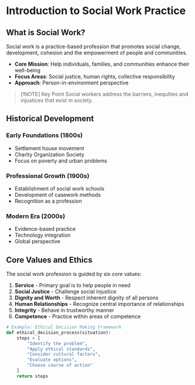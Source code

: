 # Introduction to Social Work Practice

## What is Social Work?

Social work is a practice-based profession that promotes social change, development, cohesion and the empowerment of people and communities.

- **Core Mission**: Help individuals, families, and communities enhance their well-being
- **Focus Areas**: Social justice, human rights, collective responsibility
- **Approach**: Person-in-environment perspective

> [!NOTE] Key Point
> Social workers address the barriers, inequities and injustices that exist in society.

## Historical Development

### Early Foundations (1800s)
- Settlement house movement
- Charity Organization Society
- Focus on poverty and urban problems

### Professional Growth (1900s)
- Establishment of social work schools
- Development of casework methods
- Recognition as a profession

### Modern Era (2000s)
- Evidence-based practice
- Technology integration
- Global perspective

## Core Values and Ethics

The social work profession is guided by six core values:

1. **Service** - Primary goal is to help people in need
2. **Social Justice** - Challenge social injustice
3. **Dignity and Worth** - Respect inherent dignity of all persons
4. **Human Relationships** - Recognize central importance of relationships
5. **Integrity** - Behave in trustworthy manner
6. **Competence** - Practice within areas of competence

```python
# Example: Ethical Decision Making Framework
def ethical_decision_process(situation):
    steps = [
        "Identify the problem",
        "Apply ethical standards", 
        "Consider cultural factors",
        "Evaluate options",
        "Choose course of action"
    ]
    return steps
